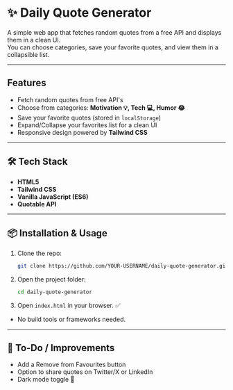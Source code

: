 # ✨ Daily Quote Generator

A simple web app that fetches random quotes from a free API and displays them in a clean UI.  
You can choose categories, save your favorite quotes, and view them in a collapsible list.

---

## Features
- Fetch random quotes from free API's  
- Choose from categories: **Motivation 💡, Tech 💻, Humor 😂**  
- Save your favorite quotes (stored in `localStorage`)  
- Expand/Collapse your favorites list for a clean UI  
- Responsive design powered by **Tailwind CSS**  

---

## 🛠️ Tech Stack
- **HTML5**  
- **Tailwind CSS**  
- **Vanilla JavaScript (ES6)**  
- **Quotable API**  

---

## 📦 Installation & Usage
1. Clone the repo:
   ```bash
   git clone https://github.com/YOUR-USERNAME/daily-quote-generator.git
2. Open the project folder:
   ```bash
   cd daily-quote-generator
3. Open `index.html` in your browser. ✅
  - No build tools or frameworks needed.

---

## 📝 To-Do / Improvements

- Add a Remove from Favourites button
- Option to share quotes on Twitter/X or LinkedIn
- Dark mode toggle 🌙
